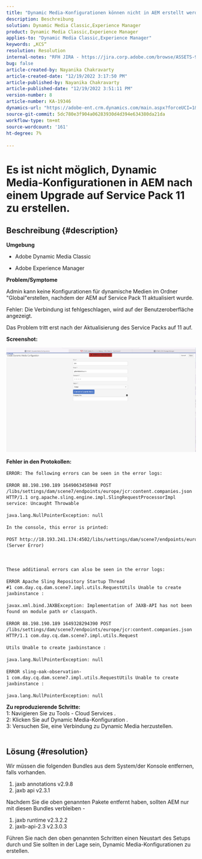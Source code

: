 ```yaml
---
title: "Dynamic Media-Konfigurationen können nicht in AEM erstellt werden, nachdem auf Service Pack 11 aktualisiert wurde."
description: Beschreibung
solution: Dynamic Media Classic,Experience Manager
product: Dynamic Media Classic,Experience Manager
applies-to: "Dynamic Media Classic,Experience Manager"
keywords: „KCS“
resolution: Resolution
internal-notes: "RFH JIRA - https://jira.corp.adobe.com/browse/ASSETS-9332"
bug: false
article-created-by: Nayanika Chakravarty
article-created-date: "12/19/2022 3:17:50 PM"
article-published-by: Nayanika Chakravarty
article-published-date: "12/19/2022 3:51:11 PM"
version-number: 8
article-number: KA-19346
dynamics-url: "https://adobe-ent.crm.dynamics.com/main.aspx?forceUCI=1&pagetype=entityrecord&etn=knowledgearticle&id=75074f48-b07f-ed11-81ac-6045bd0065f9"
source-git-commit: 5dc780e3f904a06283930d4d394e634380da21da
workflow-type: tm+mt
source-wordcount: '161'
ht-degree: 7%

---
```


# Es ist nicht möglich, Dynamic Media-Konfigurationen in AEM nach einem Upgrade auf Service Pack 11 zu erstellen.

## Beschreibung {#description}


<b>Umgebung</b>

- Adobe Dynamic Media Classic

- Adobe Experience Manager

<b>Problem/Symptome</b>

Admin kann keine Konfigurationen für dynamische Medien im Ordner &quot;Global&quot;erstellen, nachdem der AEM auf Service Pack 11 aktualisiert wurde.

Fehler: Die Verbindung ist fehlgeschlagen, wird auf der Benutzeroberfläche angezeigt.

Das Problem tritt erst nach der Aktualisierung des Service Packs auf 11 auf.

<b>Screenshot:</b>

![](assets/___76074f48-b07f-ed11-81ac-6045bd0065f9___.png)

<b>Fehler in den Protokollen:</b>




```
ERROR: The following errors can be seen in the error logs:

ERROR 88.198.190.189 1649063458948 POST /libs/settings/dam/scene7/endpoints/europe/jcr:content.companies.json HTTP/1.1 org.apache.sling.engine.impl.SlingRequestProcessorImpl service: Uncaught Throwable

java.lang.NullPointerException: null

In the console, this error is printed:

POST http://18.193.241.174:4502/libs/settings/dam/scene7/endpoints/europe/jcr:content.companies.json 500 (Server Error)



These additional errors can also be seen in the error logs:

ERROR Apache Sling Repository Startup Thread #1 com.day.cq.dam.scene7.impl.utils.RequestUtils Unable to create jaxbinstance :

javax.xml.bind.JAXBException: Implementation of JAXB-API has not been found on module path or classpath.

ERROR 88.198.190.189 1649328294390 POST /libs/settings/dam/scene7/endpoints/europe/jcr:content.companies.json HTTP/1.1 com.day.cq.dam.scene7.impl.utils.Request

Utils Unable to create jaxbinstance :

java.lang.NullPointerException: null

ERROR sling-oak-observation-1 com.day.cq.dam.scene7.impl.utils.RequestUtils Unable to create jaxbinstance :

java.lang.NullPointerException: null
```


<b>Zu reproduzierende Schritte:</b>
<br>1: Navigieren Sie zu Tools - Cloud Services .
<br>2: Klicken Sie auf Dynamic Media-Konfiguration .
<br>3: Versuchen Sie, eine Verbindung zu Dynamic Media herzustellen.  
<br> <br>



## Lösung {#resolution}


Wir müssen die folgenden Bundles aus dem System/der Konsole entfernen, falls vorhanden.

1. jaxb annotations v2.9.8
2. jaxb api v2.3.1


Nachdem Sie die oben genannten Pakete entfernt haben, sollten AEM nur mit diesen Bundles verbleiben -

1. jaxb runtime v2.3.2.2
2. jaxb-api-2.3 v2.3.0.3


Führen Sie nach den oben genannten Schritten einen Neustart des Setups durch und Sie sollten in der Lage sein, Dynamic Media-Konfigurationen zu erstellen.
